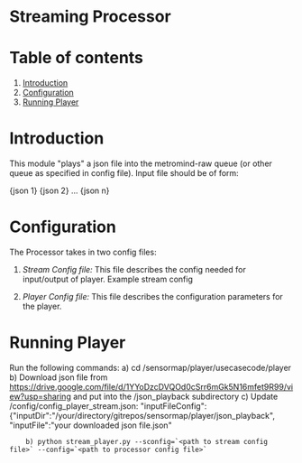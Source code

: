 # Streaming Processor

# Table of contents
1. [Introduction](#introduction)
2. [Configuration](#configuration)
3. [Running Player](#running-tracker)

# Introduction

This module "plays" a json file into the metromind-raw queue (or other queue as specified in config file). Input file should be of form: 

{json 1}
{json 2}
...
{json n}


# Configuration
The Processor takes in two config files:
1. *Stream Config file:* This file describes the config needed for input/output of player. Example stream config


2. *Player Config file:* This file describes the configuration parameters for the player.

# Running Player

Run the following commands:
        a) cd /sensormap/player/usecasecode/player
        b) Download json file from https://drive.google.com/file/d/1YYoDzcDVQOd0cSrr6mGk5N16mfet9R99/view?usp=sharing and put into the /json_playback subdirectory
        c) Update /config/config_player_stream.json:
             "inputFileConfig": {"inputDir":"/your/directory/gitrepos/sensormap/player/json_playback",
                                 "inputFile":"your downloaded json file.json"
 
        b) python stream_player.py --sconfig=`<path to stream config file>` --config=`<path to processor config file>`



